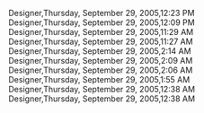 ﻿Designer,Thursday, September 29, 2005,12:23 PM  Designer,Thursday, September 29, 2005,12:09 PM  Designer,Thursday, September 29, 2005,11:29 AM  Designer,Thursday, September 29, 2005,11:27 AM  Designer,Thursday, September 29, 2005,2:14 AM  Designer,Thursday, September 29, 2005,2:09 AM  Designer,Thursday, September 29, 2005,2:06 AM  Designer,Thursday, September 29, 2005,1:55 AM  Designer,Thursday, September 29, 2005,12:38 AM  Designer,Thursday, September 29, 2005,12:38 AM